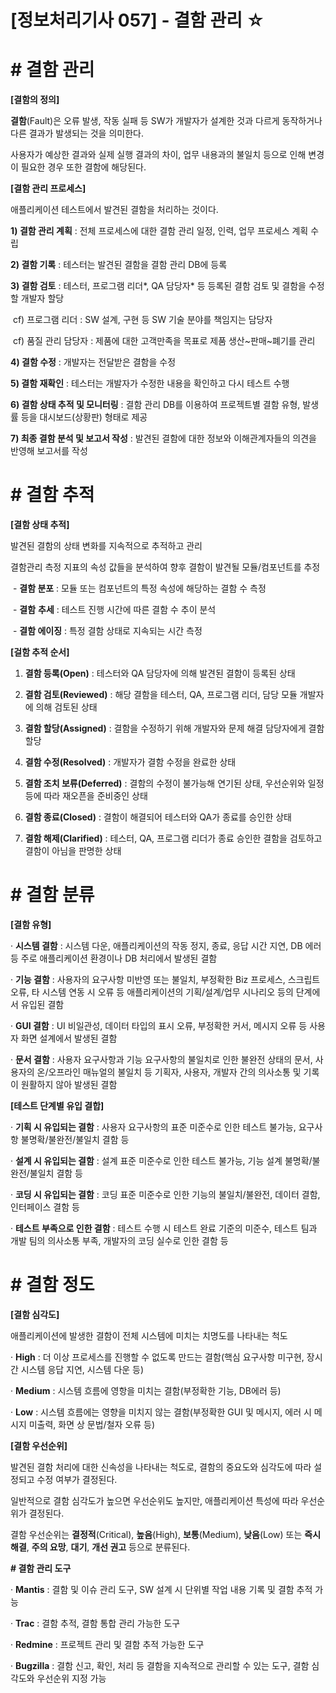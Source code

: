 # [정보처리기사 057] - 결함 관리 ☆



# **# 결함 관리**

**[결함의 정의]**

**결함**(Fault)은 오류 발생, 작동 실패 등 SW가 개발자가 설계한 것과 다르게 동작하거나 다른 결과가 발생되는 것을 의미한다.

사용자가 예상한 결과와 실제 실행 결과의 차이, 업무 내용과의 불일치 등으로 인해 변경이 필요한 경우 또한 결함에 해당된다.



**[결함 관리 프로세스]**

애플리케이션 테스트에서 발견된 결함을 처리하는 것이다.

**1) 결함 관리 계획** : 전체 프로세스에 대한 결함 관리 일정, 인력, 업무 프로세스 계획 수립

**2) 결함 기록** : 테스터는 발견된 결함을 결함 관리 DB에 등록

**3) 결함 검토** : 테스터, 프로그램 리더*, QA 담당자* 등 등록된 결함 검토 및 결함을 수정할 개발자 할당

​        cf) 프로그램 리더 : SW 설계, 구현 등 SW 기술 분야를 책임지는 담당자

​        cf) 품질 관리 담당자 : 제품에 대한 고객만족을 목표로 제품 생산~판매~폐기를 관리

**4) 결함 수정** : 개발자는 전달받은 결함을 수정

**5) 결함 재확인** : 테스터는 개발자가 수정한 내용을 확인하고 다시 테스트 수행

**6) 결함 상태 추적 및 모니터링** : 결함 관리 DB를 이용하여 프로젝트별 결함 유형, 발생률 등을 대시보드(상황판) 형태로 제공

**7) 최종 결함 분석 및 보고서 작성** : 발견된 결함에 대한 정보와 이해관계자들의 의견을 반영해 보고서를 작성



# **# 결함 추적**

**[결함 상태 추적]**

발견된 결함의 상태 변화를 지속적으로 추적하고 관리

결함관리 측정 지표의 속성 값들을 분석하여 향후 결함이 발견될 모듈/컴포넌트를 추정

​    \- **결함 분포** : 모듈 또는 컴포넌트의 특정 속성에 해당하는 결함 수 측정

​    \- **결함** **추세** : 테스트 진행 시간에 따른 결함 수 추이 분석

​    \- **결함 에이징** : 특정 결함 상태로 지속되는 시간 측정



**[걸함 추적 순서]**

1) **결함 등록(Open)** : 테스터와 QA 담당자에 의해 발견된 결함이 등록된 상태

2) **결함 검토(Reviewed)** : 해당 결함을 테스터, QA, 프로그램 리더, 담당 모듈 개발자에 의해 검토된 상태

3) **결함 할당(Assigned)** : 결함을 수정하기 위해 개발자와 문제 해결 담당자에게 결함 할당

4) **결함 수정(Resolved)** : 개발자가 결함 수정을 완료한 상태

5) **결함 조치 보류(Deferred)** : 결함의 수정이 불가능해 연기된 상태, 우선순위와 일정 등에 따라 재오픈을 준비중인 상태

6) **결함 종료(Closed)** : 결함이 해결되어 테스터와 QA가 종료를 승인한 상태

7) **결함 해제(Clarified)** : 테스터, QA, 프로그램 리더가 종료 승인한 결함을 검토하고 결함이 아님을 판명한 상태



# **# 결함 분류**

**[결함 유형]**

· **시스템 결함** : 시스템 다운, 애플리케이션의 작동 정지, 종료, 응답 시간 지연, DB 에러 등 주로 애플리케이션 환경이나 DB 처리에서 발생된 결함

· **기능 결함** : 사용자의 요구사항 미반영 또는 불일치, 부정확한 Biz 프로세스, 스크립트 오류, 타 시스템 연동 시 오류 등 애플리케이션의 기획/설계/업무 시나리오 등의 단계에서 유입된 결함

· **GUI 결함** : UI 비일관성, 데이터 타입의 표시 오류, 부정확한 커서, 메시지 오류 등 사용자 화면 설계에서 발생된 결함

· **문서 결함** : 사용자 요구사항과 기능 요구사항의 불일치로 인한 불완전 상태의 문서, 사용자의 온/오프라인 매뉴얼의 불일치 등 기획자, 사용자, 개발자 간의 의사소통 및 기록이 원활하지 않아 발생된 결함



**[테스트 단계별 유입 결합]**

· **기획 시 유입되는 결함** : 사용자 요구사항의 표준 미준수로 인한 테스트 불가능, 요구사항 불명확/불완전/불일치 결함 등

· **설계 시 유입되는 결함** : 설계 표준 미준수로 인한 테스트 불가능, 기능 설계 불명확/불완전/불일치 결함 등

· **코딩 시 유입되는 결함** : 코딩 표준 미준수로 인한 기능의 불일치/불완전, 데이터 결함, 인터페이스 결함 등

· **테스트 부족으로 인한 결함** : 테스트 수행 시 테스트 완료 기준의 미준수, 테스트 팀과 개발 팀의 의사소통 부족, 개발자의 코딩 실수로 인한 결함 등



# **# 결함 정도**

**[결함 심각도]**

애플리케이션에 발생한 결함이 전체 시스템에 미치는 치명도를 나타내는 척도

· **High** : 더 이상 프로세스를 진행할 수 없도록 만드는 결함(핵심 요구사항 미구현, 장시간 시스템 응답 지연, 시스템 다운 등)

· **Medium** : 시스템 흐름에 영항을 미치는 결함(부정확한 기능, DB에러 등)

· **Low** : 시스템 흐름에는 영향을 미치지 않는 결함(부정확한 GUI 및 메시지, 에러 시 메시지 미출력, 화면 상 문법/철자 오류 등)



**[결함 우선순위]**

발견된 결함 처리에 대한 신속성을 나타내는 척도로, 결함의 중요도와 심각도에 따라 설정되고 수정 여부가 결정된다.

일반적으로 결함 심각도가 높으면 우선순위도 높지만, 애플리케이션 특성에 따라 우선순위가 결정된다.

결함 우선순위는 **결정적**(Critical), **높음**(High), **보통**(Medium), **낮음**(Low) 또는 **즉시 해결**, **주의 요망**, **대기**, **개선 권고** 등으로 분류된다.

**# 결함 관리 도구**

· **Mantis** : 결함 및 이슈 관리 도구, SW 설계 시 단위별 작업 내용 기록 및 결함 추적 가능

· **Trac** : 결함 추적, 결함 통합 관리 가능한 도구

· **Redmine** : 프로젝트 관리 및 결함 추적 가능한 도구

· **Bugzilla** : 결함 신고, 확인, 처리 등 결함을 지속적으로 관리할 수 있는 도구, 결함 심각도와 우선순위 지정 가능

